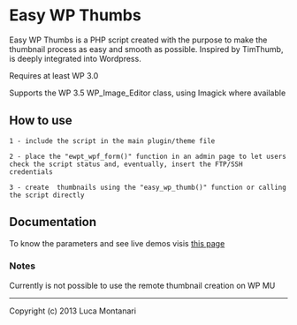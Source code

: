 Easy WP Thumbs
==============

Easy WP Thumbs is a PHP script created with the purpose to make the thumbnail process as easy and smooth as possible.
Inspired by TimThumb, is deeply integrated into Wordpress. 

Requires at least WP 3.0

Supports the WP 3.5 WP_Image_Editor class, using Imagick where available


## How to use

	1 - include the script in the main plugin/theme file

	2 - place the "ewpt_wpf_form()" function in an admin page to let users check the script status and, eventually, insert the FTP/SSH credentials

	3 - create  thumbnails using the "easy_wp_thumb()" function or calling the script directly 


## Documentation

To know the parameters and see live demos visis [this page](http://www.projects.lcweb.it/easy-wp-thumbs) 
 
### Notes

Currently is not possible to use the remote thumbnail creation on WP MU


* * *

Copyright (c) 2013 Luca Montanari
